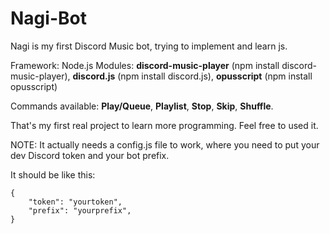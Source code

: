 # Nagi-Bot

Nagi is my first Discord Music bot, trying to implement and learn js.

Framework: Node.js
Modules: **discord-music-player** (npm install discord-music-player), 
          **discord.js** (npm install discord.js),
          **opusscript** (npm install opusscript)

Commands available: **Play/Queue**,
                     **Playlist**,
                     **Stop**,
                     **Skip**,
                     **Shuffle**.
                    
                    
That's my first real project to learn more programming. Feel free to used it.

NOTE: It actually needs a config.js file to work, where you need to put your dev Discord token and your bot prefix.

It should be like this:
<pre>
<code>{
    "token": "yourtoken",
    "prefix": "yourprefix",
}</code>
</pre>
